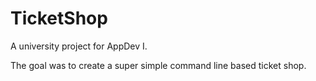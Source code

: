 # TicketShop

A university project for AppDev I.

The goal was to create a super simple command line based ticket shop.